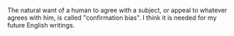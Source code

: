 The natural want of a human to agree with a subject, or appeal to whatever agrees with him, is called "confirmation bias".
I think it is needed for my future English writings.
